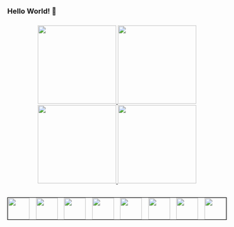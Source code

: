 ### Hello World! 👋
### 


<div align="center">
  <a href="https://github.com/S-Marlon">
  <img height="180em" src="https://github-readme-stats.vercel.app/api?username=S-Marlon&theme=chartreuse-dark&show_icons=true&hide_border=true&count_private=true"/>
    <img height="180em" src="https://github-readme-streak-stats.herokuapp.com/?user=S-Marlon&theme=chartreuse-dark&hide_border=true"/>
    <img height="180em" src="https://github-readme-stats.vercel.app/api/top-langs/?username=S-Marlon&theme=chartreuse-dark&show_icons=true&hide_border=true&layout=compact"/>
  <img height="180em" src="https://github-readme-stats.vercel.app/api/top-langs/?username=S-Marlon&layout=compact&langs_count=7&theme=graywhite"/>
</div>
  
  
  ##
  
  <div style="display: flex; justify-content: space-between; border:1px solid black; ">
    <img width="50" align="middle" src="https://cdn.jsdelivr.net/gh/devicons/devicon/icons/bootstrap/bootstrap-original.svg" />
    <img width="50" align="middle" src="https://cdn.jsdelivr.net/gh/devicons/devicon/icons/csharp/csharp-original.svg" />
    <img width="50" align="middle" src="https://cdn.jsdelivr.net/gh/devicons/devicon/icons/nodejs/nodejs-original.svg" />
    <img width="50" align="middle" src="https://cdn.jsdelivr.net/gh/devicons/devicon/icons/html5/html5-original-wordmark.svg" />
    <img width="50" align="middle" src="https://cdn.jsdelivr.net/gh/devicons/devicon/icons/java/java-original.svg" />
    <img width="50" align="middle" src="https://cdn.jsdelivr.net/gh/devicons/devicon/icons/javascript/javascript-original.svg" />
    <img width="50" align="middle" src="https://cdn.jsdelivr.net/gh/devicons/devicon/icons/php/php-original.svg" />
    <img width="50" align="middle" src="https://cdn.jsdelivr.net/gh/devicons/devicon/icons/wordpress/wordpress-original.svg" />
  </div>
